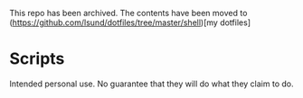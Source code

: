 This repo has been archived. The contents have been moved to (https://github.com/lsund/dotfiles/tree/master/shell)[my dotfiles]

# Scripts
Intended personal use. No guarantee that they will do what they claim to do.
